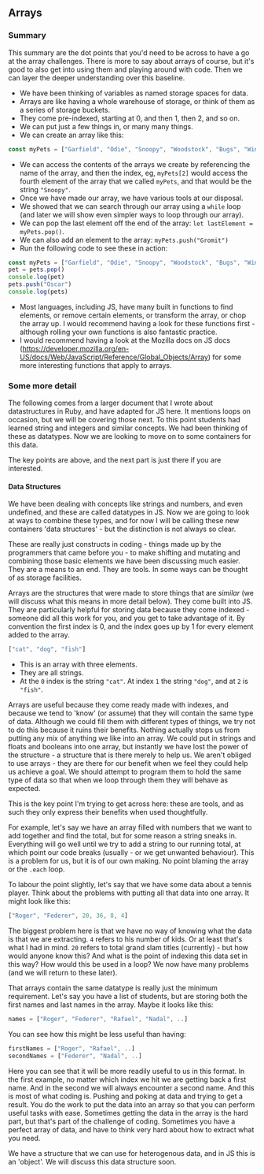 ## Arrays

### Summary
This summary are the dot points that you'd need to be across to have a go at the array challenges. There is more to say about arrays of course, but it's good to also get into using them and playing around with code. Then we can layer the deeper understanding over this baseline.

- We have been thinking of variables as named storage spaces for data.
- Arrays are like having a whole warehouse of storage, or think of them as a series of storage buckets. 
- They come pre-indexed, starting at 0, and then 1, then 2, and so on.
- We can put just a few things in, or many many things.
- We can create an array like this: 
```js
const myPets = ["Garfield", "Odie", "Snoopy", "Woodstock", "Bugs", "Winnie"]`
```
- We can access the contents of the arrays we create by referencing the name of the array, and then the index, eg, `myPets[2]` would access the fourth element of the array that we called `myPets`, and that would be the string `"Snoopy"`. 
- Once we have made our array, we have various tools at our disposal. 
- We showed that we can search through our array using a `while` loop (and later we will show even simpler ways to loop through our array).
- We can pop the last element off the end of the array: `let lastElement = myPets.pop()`.
- We can also add an element to the array: `myPets.push("Gromit")`
- Run the following code to see these in action:
```js
const myPets = ["Garfield", "Odie", "Snoopy", "Woodstock", "Bugs", "Winnie"]
pet = pets.pop()
console.log(pet)
pets.push("Oscar")
console.log(pets)	
```
- Most languages, including JS, have many built in functions to find elements, or remove certain elements, or transform the array, or chop the array up. I would recommend having a look for these functions first - although rolling your own functions is also fantastic practice. 
- I would recommend having a look at the Mozilla docs on JS docs (https://developer.mozilla.org/en-US/docs/Web/JavaScript/Reference/Global_Objects/Array) for some more interesting functions that apply to arrays.

### Some more detail
The following comes from a larger document that I wrote about datastructures in Ruby, and have adapted for JS here. It mentions loops on occasion, but we will be covering those next. To this point students had learned string and integers and similar concepts. We had been thinking of these as datatypes. Now we are looking to move on to some containers for this data.

The key points are above, and the next part is just there if you are interested.

#### Data Structures
We have been dealing with concepts like strings and numbers, and even undefined, and these are called datatypes in JS. Now we are going to look at ways to combine these types, and for now I will be calling these new containers 'data structures' - but the distinction is not always so clear. 

These are really just constructs in coding - things made up by the programmers that came before you - to make shifting and mutating and combining those basic elements we have been discussing much easier. They are a means to an end. They are tools. In some ways can be thought of as storage facilities.

Arrays are the structures that were made to store things that are _similar_ (we will discuss what this means in more detail below). They come built into JS. They are particularly helpful for storing data because they come indexed - someone did all this work for you, and you get to take advantage of it. By convention the first index is 0, and the index goes up by 1 for every element added to the array.

```js
["cat", "dog", "fish"]
``` 
- This is an array with three elements. 
- They are all strings. 
- At the `0` index is the string `"cat"`. At index `1` the string `"dog"`, and at `2` is `"fish"`. 

Arrays are useful because they come ready made with indexes, and because we tend to 'know' (or assume) that they will contain the same type of data. Although we could fill them with different types of things, we try not to do this because it ruins their benefits. Nothing actually stops us from putting any mix of anything we like into an array. We could put in strings and floats and booleans into one array, but instantly we have lost the power of the structure - a structure that is there merely to help us. We aren't obliged to use arrays - they are there for our benefit when we feel they could help us achieve a goal. We should attempt to program them to hold the same type of data so that when we loop through them they will behave as expected. 

This is the key point I'm trying to get across here: these are tools, and as such they only express their benefits when used thoughtfully. 

For example, let's say we have an array filled with numbers that we want to add together and find the total, but for some reason a string sneaks in. Everything will go well until we try to add a string to our running total, at which point our code breaks (usually - or we get unwanted behaviour). This is a problem for us, but it is of our own making. No point blaming the array or the `.each` loop.

To labour the point slightly, let's say that we have some data about a tennis player. Think about the problems with putting all that data into one array. It might look like this:
```js
["Roger", "Federer", 20, 36, 8, 4]
```

The biggest problem here is that we have no way of knowing what the data is that we are extracting. `4` refers to his number of kids. Or at least that's what I had in mind. `20` refers to total grand slam titles (currently) - but how would anyone know this? And what is the point of indexing this data set in this way? How would this be used in a loop? We now have many problems (and we will return to these later).

That arrays contain the same datatype is really just the minimum requirement. Let's say you have a list of students, but are storing both the first names and last names in the array. Maybe it looks like this:
```js
names = ["Roger", "Federer", "Rafael", "Nadal", ..]
```

You can see how this might be less useful than having:
```js
firstNames = ["Roger", "Rafael", ..]
secondNames = ["Federer", "Nadal", ..]
```
Here you can see that it will be more readily useful to us in this format. In the first example, no matter which index we hit we are getting back a first name. And in the second we will always encounter a second name. And this is most of what coding is. Pushing and poking at data and trying to get a result. You do the work to put the data into an array so that you can perform useful tasks with ease. Sometimes getting the data in the array is the hard part, but that's part of the challenge of coding. Sometimes you have a perfect array of data, and have to think very hard about how to extract what you need.

We have a structure that we can use for heterogenous data, and in JS this is an 'object'. We will discuss this data structure soon.